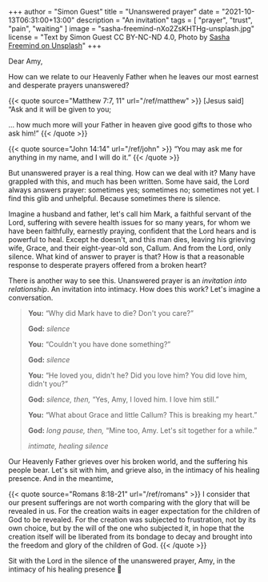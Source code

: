 +++
author = "Simon Guest"
title = "Unanswered prayer"
date = "2021-10-13T06:31:00+13:00"
description = "An invitation"
tags = [ "prayer", "trust", "pain", "waiting" ]
image = "sasha-freemind-nXo2ZsKHTHg-unsplash.jpg"
license = "Text by Simon Guest CC BY-NC-ND 4.0, Photo by [Sasha Freemind on Unsplash](https://unsplash.com/photos/nXo2ZsKHTHg)"
+++

Dear Amy,

How can we relate to our Heavenly Father when he leaves our most earnest and desperate prayers unanswered?

{{< quote source="Matthew 7:7, 11" url="/ref/matthew" >}}
[Jesus said] “Ask and it will be given to you;

... how much more will your Father in heaven give good gifts to those who ask him!”
{{< /quote >}}

{{< quote source="John 14:14" url="/ref/john" >}}
“You may ask me for anything in my name, and I will do it.”
{{< /quote >}}

But unanswered prayer is a real thing. How can we deal with it? Many have grappled with this, and much has been written. Some have said, the Lord always answers prayer: sometimes yes; sometimes no; sometimes not yet. I find this glib and unhelpful. Because sometimes there is silence. 

Imagine a husband and father, let's call him Mark, a faithful servant of the Lord, suffering with severe health issues for so many years, for whom we have been faithfully, earnestly praying, confident that the Lord hears and is powerful to heal. Except he doesn't, and this man dies, leaving his grieving wife, Grace, and their eight-year-old son, Callum. And from the Lord, only silence. What kind of answer to prayer is that? How is that a reasonable response to desperate prayers offered from a broken heart?

There is another way to see this. Unanswered prayer is an _invitation into relationship_. An invitation into intimacy. How does this work? Let's imagine a conversation.

> **You:** “Why did Mark have to die? Don't you care?”
>
> **God:** _silence_
>
> **You:** “Couldn't you have done something?”
>
> **God:** _silence_
>
> **You:** “He loved you, didn't he? Did you love him? You did love him, didn't you?”
>
> **God:** _silence, then,_ “Yes, Amy, I loved him. I love him still.”
>
> **You:** “What about Grace and little Callum? This is breaking my heart.”
>
> **God:** _long pause, then,_ “Mine too, Amy. Let's sit together for a while.”
>
> _intimate, healing silence_

Our Heavenly Father grieves over his broken world, and the suffering his people bear. Let's sit with him, and grieve also, in the intimacy of his healing presence. And in the meantime,

{{< quote source="Romans 8:18-21" url="/ref/romans" >}}
I consider that our present sufferings are not worth comparing with the glory that will be revealed in us. For the creation waits in eager expectation for the children of God to be revealed. For the creation was subjected to frustration, not by its own choice, but by the will of the one who subjected it, in hope that the creation itself will be liberated from its bondage to decay and brought into the freedom and glory of the children of God.
{{< /quote >}}

Sit with the Lord in the silence of the unanswered prayer, Amy, in the intimacy of his healing presence 🙏
